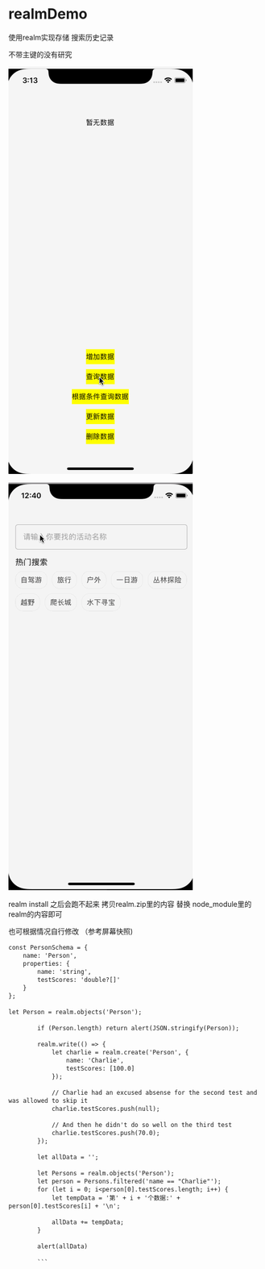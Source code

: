 # realmDemo
使用realm实现存储 搜索历史记录

不带主键的没有研究

![image](https://github.com/SCJMENGMENG/realmDemo/blob/master/GIF.gif)

![image](https://github.com/SCJMENGMENG/realmDemo/blob/master/realmGIF.gif)

realm install 之后会跑不起来 拷贝realm.zip里的内容 替换 node_module里的realm的内容即可

也可根据情况自行修改 （参考屏幕快照)

```
const PersonSchema = {
    name: 'Person',
    properties: {
        name: 'string',
        testScores: 'double?[]'
    }
};

let Person = realm.objects('Person');

        if (Person.length) return alert(JSON.stringify(Person));

        realm.write(() => {
            let charlie = realm.create('Person', {
                name: 'Charlie',
                testScores: [100.0]
            });

            // Charlie had an excused absense for the second test and was allowed to skip it
            charlie.testScores.push(null);

            // And then he didn't do so well on the third test
            charlie.testScores.push(70.0);
        });
        
        let allData = '';

        let Persons = realm.objects('Person');
        let person = Persons.filtered('name == "Charlie"');
        for (let i = 0; i<person[0].testScores.length; i++) {
            let tempData = '第' + i + '个数据:' + person[0].testScores[i] + '\n';

            allData += tempData;
        }

        alert(allData)
        
        ```
